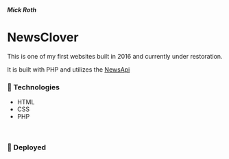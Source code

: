 ***Mick Roth***


# NewsClover

This is one of my first websites built in 2016 and currently under restoration.

It is built with PHP and utilizes the [NewsApi](newsapi.org)


### &#127803; Technologies	
- HTML
- CSS
- PHP

  

<br>

### &#x1F3E1; Deployed






